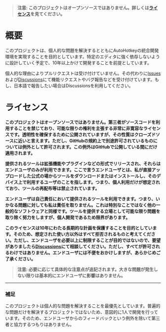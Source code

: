 > **注意: このプロジェクトはオープンソースではありません。詳しくは[ライセンス](#ライセンス)を見てください。**

# 概要

このプロジェクトは、個人的な問題を解決するとともにAutoHotkeyの統合開発環境を実現することを目的としています。特定のエディタに強く依存しないように設計していく予定で、10年以上かけて開発することを前提としています。

個人的な理由によりプルリクエストは受け付けていません。その代わりに[Issues](https://github.com/zero-plusplus/autohotkey-devtools/issues)および[Discussions](https://github.com/zero-plusplus/autohotkey-devtools/discussions)にて機能リクエストやバグ報告などを受け付けています。もし、日本語で報告したい場合はDiscussionsを利用してください。

# ライセンス

**このプロジェクトはオープンソースではありません。第三者がソースコードを利用することを禁じており、可能な限りの権利を主張する非常に非寛容なライセンスです。透明性を確保するために公開されていますが、その性質はクローズドソースに近いと言えます。ただし、GitHubの規約上で別途許可されているものについては例外として許可されます。この例外はGitHubで公開している間にだけ適用されます。**

**提供されるツールは拡張機能やプラグインなどの形式でリリースされ、それらはエンドユーザのみが利用できます。ここで言うエンドユーザとは、私が直接アップロードした公式の場からツールをダウンロードまたはインストールし、そのデバイス上で利用するユーザのことを指します。つまり、個人利用だけが想定されており、ツールの再配布等は禁止されています。**

**エンドユーザは自己責任において提供されるツールを利用できます。つまり、いかなる問題に対しても私は責任を取りません。これは特別なことではなく他の一般的なソフトウェアと同様です。ツールを提供する立場として可能な限り問題を取り除く努力をしますが、個人開発であるため限界があります。**

**このライセンスは10年にわたる長期的な計画を保護することを目的としています。そのため、想定された使い方以外はすべて拒否されるものと考えてください。ただし、エンドユーザを必要以上に制限することが目的ではないので、要望がありましたら[Discussions](https://github.com/zero-plusplus/autohotkey-devtools/discussions)にて相談してください。ただし、すべてが許可されるわけではありません。エンドユーザには不便をおかけしますが、あらかじめご了承ください。**

> **注意: 必要に応じて具体的な注意点が追記されます。大きな問題が発生しない限りは基本的にエンドユーザに影響はありません。**

---

### 補足

このプロジェクトは個人的な問題を解決することを最優先としています。普遍的な問題だけを解決するプロジェクトではないため、意図的に1人で開発を行っています。そのため、エンドユーザからのフィードバックという例外を除いて第三者と協力するつもりはありません。
